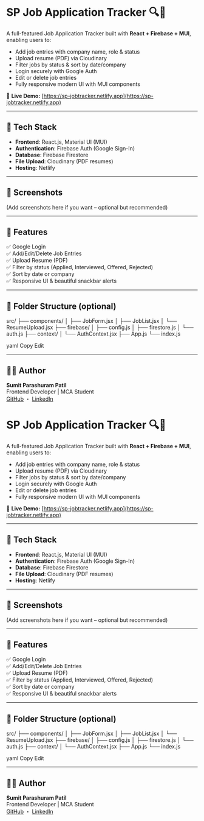 # SP Job Application Tracker 🔍📄

A full-featured Job Application Tracker built with **React + Firebase + MUI**, enabling users to:
- Add job entries with company name, role & status
- Upload resume (PDF) via Cloudinary
- Filter jobs by status & sort by date/company
- Login securely with Google Auth
- Edit or delete job entries
- Fully responsive modern UI with MUI components

🚀 **Live Demo:** [https://sp-jobtracker.netlify.app](https://sp-jobtracker.netlify.app)

---

## 🔧 Tech Stack

- **Frontend**: React.js, Material UI (MUI)
- **Authentication**: Firebase Auth (Google Sign-In)
- **Database**: Firebase Firestore
- **File Upload**: Cloudinary (PDF resumes)
- **Hosting**: Netlify

---

## 📸 Screenshots

(Add screenshots here if you want – optional but recommended)

---

## 🔐 Features

✅ Google Login  
✅ Add/Edit/Delete Job Entries  
✅ Upload Resume (PDF)  
✅ Filter by status (Applied, Interviewed, Offered, Rejected)  
✅ Sort by date or company  
✅ Responsive UI & beautiful snackbar alerts

---

## 📁 Folder Structure (optional)

src/
├── components/
│ ├── JobForm.jsx
│ ├── JobList.jsx
│ └── ResumeUpload.jsx
├── firebase/
│ ├── config.js
│ ├── firestore.js
│ └── auth.js
├── context/
│ └── AuthContext.jsx
├── App.js
└── index.js

yaml
Copy
Edit

---

## 🙋‍♂️ Author

**Sumit Parashuram Patil**  
Frontend Developer | MCA Student  
[GitHub](https://github.com/sumitpp2310) ・ [LinkedIn](https://www.linkedin.com/in/sumitpp20603)
# SP Job Application Tracker 🔍📄

A full-featured Job Application Tracker built with **React + Firebase + MUI**, enabling users to:
- Add job entries with company name, role & status
- Upload resume (PDF) via Cloudinary
- Filter jobs by status & sort by date/company
- Login securely with Google Auth
- Edit or delete job entries
- Fully responsive modern UI with MUI components

🚀 **Live Demo:** [https://sp-jobtracker.netlify.app](https://sp-jobtracker.netlify.app)

---

## 🔧 Tech Stack

- **Frontend**: React.js, Material UI (MUI)
- **Authentication**: Firebase Auth (Google Sign-In)
- **Database**: Firebase Firestore
- **File Upload**: Cloudinary (PDF resumes)
- **Hosting**: Netlify

---

## 📸 Screenshots

(Add screenshots here if you want – optional but recommended)

---

## 🔐 Features

✅ Google Login  
✅ Add/Edit/Delete Job Entries  
✅ Upload Resume (PDF)  
✅ Filter by status (Applied, Interviewed, Offered, Rejected)  
✅ Sort by date or company  
✅ Responsive UI & beautiful snackbar alerts

---

## 📁 Folder Structure (optional)

src/
├── components/
│ ├── JobForm.jsx
│ ├── JobList.jsx
│ └── ResumeUpload.jsx
├── firebase/
│ ├── config.js
│ ├── firestore.js
│ └── auth.js
├── context/
│ └── AuthContext.jsx
├── App.js
└── index.js

yaml
Copy
Edit

---

## 🙋‍♂️ Author

**Sumit Parashuram Patil**  
Frontend Developer | MCA Student  
[GitHub](https://github.com/sumitpp2310) ・ [LinkedIn](https://www.linkedin.com/in/sumitpp20603)
